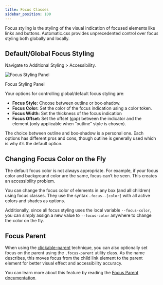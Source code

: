 ```yaml
---
title: Focus Classes
sidebar_position: 100
---
```


Focus styling is the styling of the visual indication of focused elements like links and buttons. Automatic.css provides unprecedented control over focus styling both globally and locally.

## Default/Global Focus Styling

Navigate to Additional Styling > Accessibility.

![Focus Styling Panel](https://automaticcss.com/wp-content/uploads/CleanShot-2024-10-20-at-09.57.32@2x-1024x890.jpg)

Focus Styling Panel

Your options for controlling global/default focus styling are:

- **Focus Style:** Choose between outline or box-shadow.
- **Focus Color:** Set the color of the focus indication using a color token.
- **Focus Width:** Set the thickness of the focus indication
- **Focus Offset:** Set the offset (gap) between the indicator and the element (only applicable when “outline” style is chosen).

The choice between outline and box-shadow is a personal one. Each options has different pros and cons, though outline is generally used which is why it’s the default option.

## Changing Focus Color on the Fly

The default focus color is not always appropriate. For example, if your focus color and background color are the same, focus can’t be seen. This creates an accessibility problem.

You can change the focus color of elements in any box (and all children) using focus classes. They use the syntax `.focus--[color]` with all active colors and shades as options.

Additionally, since all focus styling uses the local variable `--focus-color`, you can simply assign a new value to `--focus-color` anywhere to change the color on the fly.

## Focus Parent

When using the [clickable-parent](https://automaticcss.com/docs/clickable-parent/) technique, you can also optionally set focus on the parent using the `.focus-parent` utility class. As the name describes, this moves focus from the child link element to the parent element for better visual effect and accessibility accuracy.

You can learn more about this feature by reading the [Focus Parent documentation](https://automaticcss.com/docs/focus-parent/).
